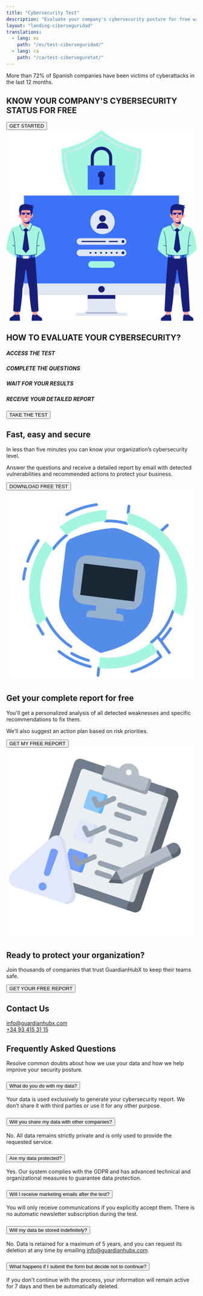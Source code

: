 ```yaml
---
title: "Cybersecurity Test"
description: "Evaluate your company's cybersecurity posture for free with GuardianHubX."
layout: "landing-ciberseguridad"
translations:
  - lang: es
    path: "/es/test-ciberseguridad/"
  - lang: ca
    path: "/ca/test-ciberseguretat/"
---
```


<!-- Hero Section -->
<section class="landing-hero-section">
  <div class="container">
    <div class="row align-items-center">
      <div class="col-lg-6 landing-fade-in">
        <p class="landing-hero-subtitle">
          More than <span class="highlight-circle">72%</span> of Spanish companies have been victims of cyberattacks in the last 12 months.
        </p>
        <h1 class="landing-hero-title">KNOW YOUR COMPANY'S CYBERSECURITY STATUS FOR FREE</h1>
        <button onclick="window.location='https://guardianhubx.com/en/test'"  class="landing-btn landing-btn-primary">
          GET STARTED <i class="fas fa-arrow-right landing-arrow-soft-green"></i>
        </button>
      </div>
      <div class="col-lg-6 text-center landing-slide-in-right">
        <div class="landing-hero-img-wrapper">
          <img src="/img/test-1.svg" alt="Cybersecurity Test Monitor" class="img-fluid">
        </div>
      </div>
    </div>
  </div>
</section>

<!-- Steps Section -->
<section class="landing-steps-section py-5">
  <div class="container text-center">
    <h2 class="landing-cta-title landing-fade-in mb-5">HOW TO EVALUATE YOUR CYBERSECURITY?</h2>
    <div class="d-flex flex-wrap justify-content-center steps-visual-container">
      <div class="step-card landing-fade-in">
        <div class="step-icon-wrapper bg-1"><i class="fas fa-mouse-pointer step-icon"></i></div>
        <h5 class="step-title">ACCESS THE TEST</h5>
      </div>
      <div class="step-card landing-fade-in">
        <div class="step-icon-wrapper bg-2"><i class="fa-regular fa-check-square step-icon"></i></div>
        <h5 class="step-title">COMPLETE THE QUESTIONS</h5>
      </div>
      <div class="step-card landing-fade-in">
        <div class="step-icon-wrapper bg-3"><i class="fa-regular fa-clock step-icon"></i></div>
        <h5 class="step-title">WAIT FOR YOUR RESULTS</h5>
      </div>
      <div class="step-card landing-fade-in">
        <div class="step-icon-wrapper bg-4"><i class="fa-regular fa-envelope step-icon"></i></div>
        <h5 class="step-title">RECEIVE YOUR DETAILED REPORT</h5>
      </div>
    </div>
    <button onclick="location.href='https://guardianhubx.com/en/test'"  class="landing-btn landing-btn-primary mt-5 landing-fade-in">
      TAKE THE TEST <i class="fas fa-arrow-right landing-arrow-soft-green"></i>
    </button>
  </div>
</section>

<!-- Main Section -->
<section class="landing-section">
  <div class="container">
    <div class="row align-items-center">
      <div class="col-lg-8 landing-slide-in-left">
        <h2 class="landing-section-title text-start">Fast, easy and secure</h2>
        <p class="mb-3 landing-text-muted">In less than five minutes you can know your organization’s cybersecurity level.</p>
        <p class="mb-3 landing-text-muted">Answer the questions and receive a detailed report by email with detected vulnerabilities and recommended actions to protect your business.</p>
        <button onclick="window.location='https://guardianhubx.com/en/test'"  class="landing-btn landing-btn-primary mt-3">
          DOWNLOAD FREE TEST <i class="fas fa-angle-double-right arrow-soft-green"></i>
        </button>
      </div>
      <div class="col-lg-4 text-center landing-slide-in-right">
        <img src="/img/test-2.svg" alt="Checklist Cybersecurity" class="img-fluid landing-training-img">
      </div>
    </div>
  </div>
</section>

<!-- Results Section -->
<section class="landing-section">
  <div class="container">
    <div class="row align-items-center">
      <div class="col-lg-8 landing-slide-in-left order-1 order-md-2">
        <h2 class="landing-section-title text-start">Get your complete report <span class="green-pastel">for free</span></h2>
        <p class="mb-3 landing-text-muted">You'll get a personalized analysis of all detected weaknesses and specific recommendations to fix them.</p>
        <p class="mb-3 landing-text-muted">We’ll also suggest an action plan based on risk priorities.</p>
        <button onclick="window.location='https://guardianhubx.com/en/test'"  class="landing-btn landing-btn-primary">
          GET MY FREE REPORT <i class="fas fa-angle-double-right arrow-soft-green"></i>
        </button>
      </div>
      <div class="col-lg-4 text-center landing-slide-in-right order-2 order-md-1">
        <img src="/img/test-3.svg" alt="Cybersecurity Report" class="img-fluid landing-training-img">
      </div>
    </div>
  </div>
</section>

<!-- CTA Final -->
<section class="landing-cta-section py-5">
  <div class="container text-center">
    <h2 class="landing-cta-title landing-fade-in">Ready to protect your organization?</h2>
    <p class="landing-cta-subtitle landing-fade-in">Join thousands of companies that trust GuardianHubX to keep their teams safe.</p>
    <button onclick="window.location='https://guardianhubx.com/en/test'"  class="landing-btn landing-btn-primary">
      GET YOUR FREE REPORT <i class="fas fa-angle-double-right arrow-soft-green"></i>
    </button>
  </div>
</section>

<!-- Contact Section -->
<section class="landing-contact-section py-5">
  <div class="container">
    <h2 class="landing-section-title text-center mb-4">Contact Us</h2>
    <div class="row justify-content-md-center mb-5">
      <div class="col-12 col-md-4 d-flex align-items-center justify-content-start mb-3">
        <i class="fas fa-envelope fa-2x landing-text-primary me-3"></i>
        <a href="mailto:info@guardianhubx.com" class="landing-text-muted fs-5">info@guardianhubx.com</a>
      </div>
      <div class="col-12 col-md-4 d-flex align-items-center justify-content-start mb-3">
        <i class="fas fa-phone fa-2x landing-text-primary me-3"></i>
        <a href="tel:+34934153115" class="landing-text-muted fs-5">+34 93 415 31 15</a>
      </div>
    </div>
  </div>
</section>

<!-- FAQ Section -->
<section class="landing-section py-5">
<div class="container">
<h2 class="landing-section-title text-center mb-4">Frequently Asked Questions</h2>
<p class="text-center mb-5 landing-text-muted">Resolve common doubts about how we use your data and how we help improve your security posture.</p>

<div class="accordion" id="faqAccordion" data-bs-theme="light">

  <!-- Pregunta 1 -->
  <div class="accordion-item">
    <h3 class="accordion-header" id="faq1">
      <button class="accordion-button collapsed" type="button" data-bs-toggle="collapse" data-bs-target="#faq1-collapse" aria-expanded="false" aria-controls="faq1-collapse">
        What do you do with my data?
      </button>
    </h3>
    <div id="faq1-collapse" class="accordion-collapse collapse" aria-labelledby="faq1" data-bs-parent="#faqAccordion">
      <div class="accordion-body">
        Your data is used exclusively to generate your cybersecurity report. We don’t share it with third parties or use it for any other purpose.
      </div>
    </div>
  </div>

  <!-- Pregunta 2 -->
  <div class="accordion-item mt-3">
    <h3 class="accordion-header" id="faq2">
      <button class="accordion-button collapsed" type="button" data-bs-toggle="collapse" data-bs-target="#faq2-collapse" aria-expanded="false" aria-controls="faq2-collapse">
        Will you share my data with other companies?
      </button>
    </h3>
    <div id="faq2-collapse" class="accordion-collapse collapse" aria-labelledby="faq2" data-bs-parent="#faqAccordion">
      <div class="accordion-body">
        No. All data remains strictly private and is only used to provide the requested service.
      </div>
    </div>
  </div>

  <!-- Pregunta 3 -->
  <div class="accordion-item mt-3">
    <h3 class="accordion-header" id="faq3">
      <button class="accordion-button collapsed" type="button" data-bs-toggle="collapse" data-bs-target="#faq3-collapse" aria-expanded="false" aria-controls="faq3-collapse">
        Are my data protected?
      </button>
    </h3>
    <div id="faq3-collapse" class="accordion-collapse collapse" aria-labelledby="faq3" data-bs-parent="#faqAccordion">
      <div class="accordion-body">
        Yes. Our system complies with the GDPR and has advanced technical and organizational measures to guarantee data protection.
      </div>
    </div>
  </div>

  <!-- Pregunta 4 -->
  <div class="accordion-item mt-3">
    <h3 class="accordion-header" id="faq4">
      <button class="accordion-button collapsed" type="button" data-bs-toggle="collapse" data-bs-target="#faq4-collapse" aria-expanded="false" aria-controls="faq4-collapse">
        Will I receive marketing emails after the test?
      </button>
    </h3>
    <div id="faq4-collapse" class="accordion-collapse collapse" aria-labelledby="faq4" data-bs-parent="#faqAccordion">
      <div class="accordion-body">
        You will only receive communications if you explicitly accept them. There is no automatic newsletter subscription during the test.
      </div>
    </div>
  </div>

  <!-- Pregunta 5 -->
  <div class="accordion-item mt-3">
    <h3 class="accordion-header" id="faq5">
      <button class="accordion-button collapsed" type="button" data-bs-toggle="collapse" data-bs-target="#faq5-collapse" aria-expanded="false" aria-controls="faq5-collapse">
        Will my data be stored indefinitely?
      </button>
    </h3>
    <div id="faq5-collapse" class="accordion-collapse collapse" aria-labelledby="faq5" data-bs-parent="#faqAccordion">
      <div class="accordion-body">
        No. Data is retained for a maximum of 5 years, and you can request its deletion at any time by emailing <a href="mailto:info@guardianhubx.com">info@guardianhubx.com</a>.
      </div>
    </div>
  </div>

  <!-- Pregunta 6 -->
  <div class="accordion-item mt-3">
    <h3 class="accordion-header" id="faq6">
      <button class="accordion-button collapsed" type="button" data-bs-toggle="collapse" data-bs-target="#faq6-collapse" aria-expanded="false" aria-controls="faq6-collapse">
        What happens if I submit the form but decide not to continue?
      </button>
    </h3>
    <div id="faq6-collapse" class="accordion-collapse collapse" aria-labelledby="faq6" data-bs-parent="#faqAccordion">
      <div class="accordion-body">
        If you don't continue with the process, your information will remain active for 7 days and then be automatically deleted.
      </div>
    </div>
  </div>

</div>
</div>
</section>
